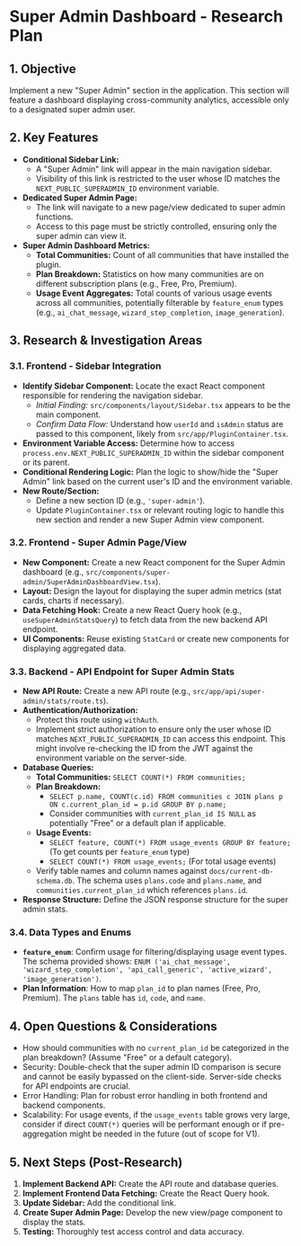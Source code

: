 # Super Admin Dashboard - Research Plan

## 1. Objective

Implement a new "Super Admin" section in the application. This section will feature a dashboard displaying cross-community analytics, accessible only to a designated super admin user.

## 2. Key Features

*   **Conditional Sidebar Link:**
    *   A "Super Admin" link will appear in the main navigation sidebar.
    *   Visibility of this link is restricted to the user whose ID matches the `NEXT_PUBLIC_SUPERADMIN_ID` environment variable.
*   **Dedicated Super Admin Page:**
    *   The link will navigate to a new page/view dedicated to super admin functions.
    *   Access to this page must be strictly controlled, ensuring only the super admin can view it.
*   **Super Admin Dashboard Metrics:**
    *   **Total Communities:** Count of all communities that have installed the plugin.
    *   **Plan Breakdown:** Statistics on how many communities are on different subscription plans (e.g., Free, Pro, Premium).
    *   **Usage Event Aggregates:** Total counts of various usage events across all communities, potentially filterable by `feature_enum` types (e.g., `ai_chat_message`, `wizard_step_completion`, `image_generation`).

## 3. Research & Investigation Areas

### 3.1. Frontend - Sidebar Integration

*   **Identify Sidebar Component:** Locate the exact React component responsible for rendering the navigation sidebar.
    *   *Initial Finding:* `src/components/layout/Sidebar.tsx` appears to be the main component.
    *   *Confirm Data Flow:* Understand how `userId` and `isAdmin` status are passed to this component, likely from `src/app/PluginContainer.tsx`.
*   **Environment Variable Access:** Determine how to access `process.env.NEXT_PUBLIC_SUPERADMIN_ID` within the sidebar component or its parent.
*   **Conditional Rendering Logic:** Plan the logic to show/hide the "Super Admin" link based on the current user's ID and the environment variable.
*   **New Route/Section:**
    *   Define a new section ID (e.g., `'super-admin'`).
    *   Update `PluginContainer.tsx` or relevant routing logic to handle this new section and render a new Super Admin view component.

### 3.2. Frontend - Super Admin Page/View

*   **New Component:** Create a new React component for the Super Admin dashboard (e.g., `src/components/super-admin/SuperAdminDashboardView.tsx`).
*   **Layout:** Design the layout for displaying the super admin metrics (stat cards, charts if necessary).
*   **Data Fetching Hook:** Create a new React Query hook (e.g., `useSuperAdminStatsQuery`) to fetch data from the new backend API endpoint.
*   **UI Components:** Reuse existing `StatCard` or create new components for displaying aggregated data.

### 3.3. Backend - API Endpoint for Super Admin Stats

*   **New API Route:** Create a new API route (e.g., `src/app/api/super-admin/stats/route.ts`).
*   **Authentication/Authorization:**
    *   Protect this route using `withAuth`.
    *   Implement strict authorization to ensure only the user whose ID matches `NEXT_PUBLIC_SUPERADMIN_ID` can access this endpoint. This might involve re-checking the ID from the JWT against the environment variable on the server-side.
*   **Database Queries:**
    *   **Total Communities:** `SELECT COUNT(*) FROM communities;`
    *   **Plan Breakdown:**
        *   `SELECT p.name, COUNT(c.id) FROM communities c JOIN plans p ON c.current_plan_id = p.id GROUP BY p.name;`
        *   Consider communities with `current_plan_id IS NULL` as potentially "Free" or a default plan if applicable.
    *   **Usage Events:**
        *   `SELECT feature, COUNT(*) FROM usage_events GROUP BY feature;` (To get counts per `feature_enum` type)
        *   `SELECT COUNT(*) FROM usage_events;` (For total usage events)
    *   Verify table names and column names against `docs/current-db-schema.db`. The schema uses `plans.code` and `plans.name`, and `communities.current_plan_id` which references `plans.id`.
*   **Response Structure:** Define the JSON response structure for the super admin stats.

### 3.4. Data Types and Enums

*   **`feature_enum`**: Confirm usage for filtering/displaying usage event types. The schema provided shows: `ENUM ('ai_chat_message', 'wizard_step_completion', 'api_call_generic', 'active_wizard', 'image_generation')`.
*   **Plan Information**: How to map `plan_id` to plan names (Free, Pro, Premium). The `plans` table has `id`, `code`, and `name`.

## 4. Open Questions & Considerations

*   How should communities with no `current_plan_id` be categorized in the plan breakdown? (Assume "Free" or a default category).
*   Security: Double-check that the super admin ID comparison is secure and cannot be easily bypassed on the client-side. Server-side checks for API endpoints are crucial.
*   Error Handling: Plan for robust error handling in both frontend and backend components.
*   Scalability: For usage events, if the `usage_events` table grows very large, consider if direct `COUNT(*)` queries will be performant enough or if pre-aggregation might be needed in the future (out of scope for V1).

## 5. Next Steps (Post-Research)

1.  **Implement Backend API:** Create the API route and database queries.
2.  **Implement Frontend Data Fetching:** Create the React Query hook.
3.  **Update Sidebar:** Add the conditional link.
4.  **Create Super Admin Page:** Develop the new view/page component to display the stats.
5.  **Testing:** Thoroughly test access control and data accuracy. 